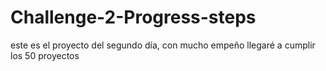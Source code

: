 # Challenge-2-Progress-steps

este es el proyecto del segundo día, con mucho empeño llegaré a cumplir los 50 proyectos
